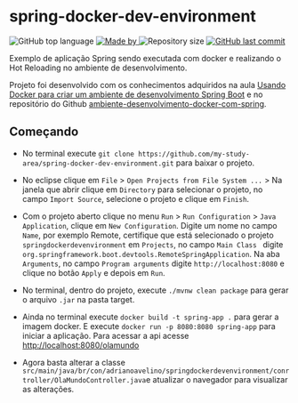 # spring-docker-dev-environment
<p>
    <img alt="GitHub top language" src="https://img.shields.io/github/languages/top/my-study-area/spring-docker-dev-environment">
    <a href="https://github.com/my-study-area">
        <img alt="Made by" src="https://img.shields.io/badge/made%20by-adriano%20avelino-gree">
    </a>
    <img alt="Repository size" src="https://img.shields.io/github/repo-size/my-study-area/spring-docker-dev-environment">
    <a href="https://github.com/EliasGcf/readme-template/commits/master">
    <img alt="GitHub last commit" src="https://img.shields.io/github/last-commit/my-study-area/spring-docker-dev-environment">
    </a>
</p>
Exemplo de aplicação Spring sendo executada com docker e realizando o Hot Reloading no ambiente de desenvolvimento.

Projeto foi desenvolvido com os conhecimentos adquiridos na aula [Usando Docker para criar um ambiente de desenvolvimento Spring Boot](https://www.youtube.com/watch?v=c-Bq6JUfRnk&ab_channel=AlgaWorks) e  no repositório do Github [ambiente-desenvolvimento-docker-com-spring](https://github.com/Wildrimak/ambiente-desenvolvimento-docker-com-spring).

## Começando
- No terminal execute `git clone https://github.com/my-study-area/spring-docker-dev-environment.git` para baixar o projeto.


- No eclipse clique em `File` > `Open Projects from File System ...` > Na janela que abrir clique em `Directory` para selecionar o projeto, no campo `Import Source`, selecione o projeto e clique em `Finish`.

- Com o projeto aberto clique no menu `Run` > `Run Configuration` > `Java Application`, clique em `New Configuration`. Digite um nome no campo `Name`, por exemplo Remote, certifique que está selecionado o projeto `springdockerdevenvironment` em `Projects`, no campo `Main Class ` digite `org.springframework.boot.devtools.RemoteSpringApplication`. Na aba `Arguments`, no campo `Program arguments` digite `http://localhost:8080` e clique no botão `Apply` e depois em `Run`.

- No terminal, dentro do projeto, execute `./mvnw clean package` para gerar o arquivo `.jar` na pasta target.

- Ainda no terminal execute `docker build -t spring-app .` para gerar a imagem docker. E execute `docker run -p 8080:8080 spring-app` para iniciar a aplicação. Para acessar a api acesse [http://localhost:8080/olamundo](http://localhost:8080/olamundo)

- Agora basta alterar a classe `src/main/java/br/con/adrianoavelino/springdockerdevenvironment/conrtroller/OlaMundoController.java`e atualizar o navegador para visualizar as alterações.
